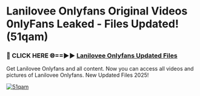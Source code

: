 # Lanilovee Onlyfans Original Videos 0nlyFans Leaked - Files Updated! (51qam)

<h3>🔴 CLICK HERE 🌐==►► <a href="https://tinyurl.com/ehrbuxhb" rel="nofollow">Lanilovee Onlyfans Updated Files</a></h3>

Get Lanilovee Onlyfans and all content. Now you can access all videos and pictures of Lanilovee Onlyfans. New Updated Files 2025!

[![51qam](https://i.imgur.com/lVYEuWS.gif)](https://tinyurl.com/ehrbuxhb)
